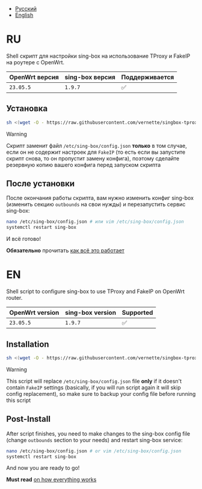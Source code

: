 - [Русский](#ru)
- [English](#en)

# RU

Shell скрипт для настройки sing-box на использование TProxy и FakeIP на роутере с OpenWrt.

| OpenWrt версия | sing-box версия | Поддерживается |
| -------------- | --------------- | -------------- |
| `23.05.5`      | `1.9.7`         | ✅             |

## Установка

```bash
sh <(wget -O - https://raw.githubusercontent.com/vernette/singbox-tproxy-fakeip/refs/heads/master/install.sh)
```

> [!WARNING]
> Скрипт заменит файл `/etc/sing-box/config.json` **только** в том случае, если он не содержит настроек для `FakeIP` (то есть если вы запустите скрипт снова, то он пропустит замену конфига), поэтому сделайте резервную копию вашего конфига перед запуском скрипта

## После установки

После окончания работы скрипта, вам нужно изменить конфиг sing-box (изменить секцию `outbounds` на свои нужды) и перезапустить сервис sing-box:

```bash
nano /etc/sing-box/config.json # или vim /etc/sing-box/config.json
systemctl restart sing-box
```

И всё готово!

**Обязательно** прочитать [как всё это работает](https://gist.github.com/vernette/67466961ed5882b3ff21222d1b964929)

# EN

Shell script to configure sing-box to use TProxy and FakeIP on OpenWrt router.

| OpenWrt version | sing-box version | Supported |
| --------------- | ---------------- | --------- |
| `23.05.5`       | `1.9.7`          | ✅        |

## Installation

```bash
sh <(wget -O - https://raw.githubusercontent.com/vernette/singbox-tproxy-fakeip/refs/heads/master/install.sh)
```

> [!WARNING]
> This script will replace `/etc/sing-box/config.json` file **only** if it doesn't contain `FakeIP` settings (basically, if you will run script again it will skip config replacement), so make sure to backup your config file before running this script

## Post-Install

After script finishes, you need to make changes to the sing-box config file (change `outbounds` section to your needs) and restart sing-box service:

```bash
nano /etc/sing-box/config.json # or vim /etc/sing-box/config.json
systemctl restart sing-box
```

And now you are ready to go!

**Must read** [on how everything works](https://gist.github.com/vernette/67466961ed5882b3ff21222d1b964929)
